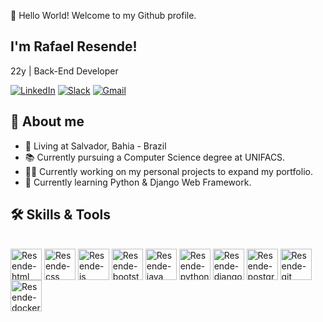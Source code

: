 
👋 Hello World! Welcome to my Github profile.
## I'm Rafael Resende!
22y | Back-End Developer 
<div align="start">
    
[![LinkedIn](https://custom-icon-badges.demolab.com/badge/LinkedIn-0A66C2?logo=linkedin-white&logoColor=fff)](https://www.linkedin.com/in/rafael-resende-b5090320b/)
[![Slack](https://img.shields.io/badge/Slack-4A154B?logo=slack&logoColor=fff)](https://resendesworkspace.slack.com/team/U070CLVMFU4)
[![Gmail](https://img.shields.io/badge/Gmail-D14836?logo=gmail&logoColor=white)](mailto:your-email@gmail.com)

## 🤔 About me
- 📍 Living at Salvador, Bahia - Brazil
- 📚 Currently pursuing a Computer Science degree at UNIFACS.
- 👩‍💻 Currently working on my personal projects to expand my portfolio.
- 🌱 Currently learning Python & Django Web Framework.  

## 🛠️ Skills & Tools
<div style="display: inline_block"><br>
    <img align="center"alt="Resende-html" height="50" width="50" src="https://cdn.jsdelivr.net/gh/devicons/devicon/icons/html5/html5-original.svg" />   
    <img align="center" alt="Resende-css" height="50" width="50" src="https://cdn.jsdelivr.net/gh/devicons/devicon/icons/css3/css3-original.svg" />   
    <img  align="center" alt="Resende-js" height="50" width="50" src="https://cdn.jsdelivr.net/gh/devicons/devicon/icons/javascript/javascript-plain.svg" /> 
    <img align="center" alt="Resende-bootstrap" height="50" width="50"src="https://cdn.jsdelivr.net/gh/devicons/devicon@latest/icons/bootstrap/bootstrap-original.svg" />
    <img align="center" alt="Resende-java" height="50" width="50" src="https://cdn.jsdelivr.net/gh/devicons/devicon@latest/icons/java/java-original.svg"/> 
    <img align="center" alt="Resende-python" height="50" width="50" src="https://cdn.jsdelivr.net/gh/devicons/devicon@latest/icons/python/python-original.svg"/>    
    <img align="center" alt="Resende-django" height="50" width="50" src="https://cdn.jsdelivr.net/gh/devicons/devicon@latest/icons/django/django-plain.svg"/>    
    <img align="center" alt="Resende-postgresql" height="50" width="50" src="https://cdn.jsdelivr.net/gh/devicons/devicon@latest/icons/postgresql/postgresql-original.svg" />  
    <img align="center" alt="Resende-git" height="50" width="50"src="https://cdn.jsdelivr.net/gh/devicons/devicon@latest/icons/git/git-original.svg" />
    <img align="center" alt="Resende-docker" height="50" width="50"src="https://cdn.jsdelivr.net/gh/devicons/devicon@latest/icons/docker/docker-original.svg"/>

          
</div><br>
 
     

